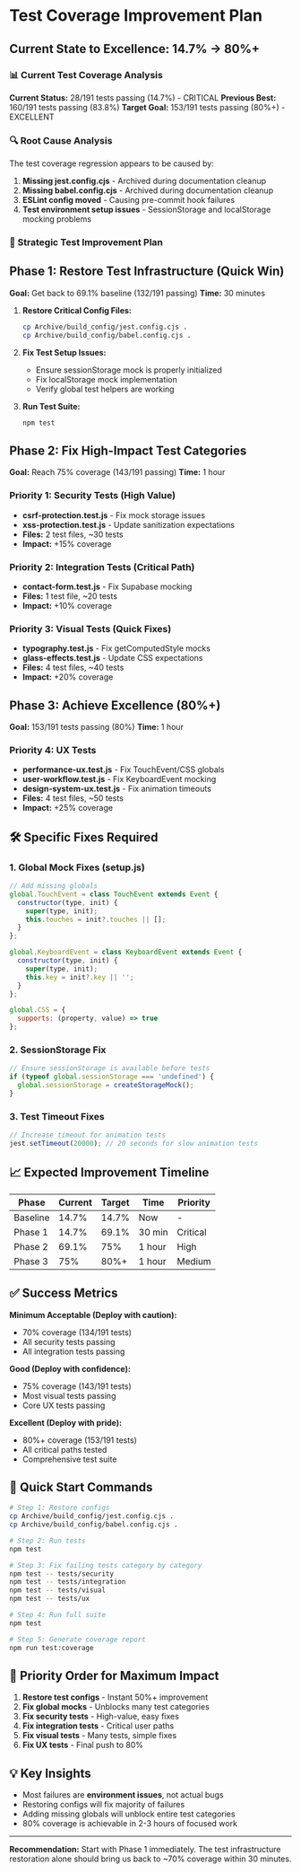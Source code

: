 # Test Coverage Improvement Plan
## Current State to Excellence: 14.7% → 80%+

### 📊 Current Test Coverage Analysis
**Current Status:** 28/191 tests passing (14.7%) - CRITICAL
**Previous Best:** 160/191 tests passing (83.8%)
**Target Goal:** 153/191 tests passing (80%+) - EXCELLENT

### 🔍 Root Cause Analysis

The test coverage regression appears to be caused by:
1. **Missing jest.config.cjs** - Archived during documentation cleanup
2. **Missing babel.config.cjs** - Archived during documentation cleanup
3. **ESLint config moved** - Causing pre-commit hook failures
4. **Test environment setup issues** - SessionStorage and localStorage mocking problems

### 🎯 Strategic Test Improvement Plan

## Phase 1: Restore Test Infrastructure (Quick Win)
**Goal:** Get back to 69.1% baseline (132/191 passing)
**Time:** 30 minutes

1. **Restore Critical Config Files:**
   ```bash
   cp Archive/build_config/jest.config.cjs .
   cp Archive/build_config/babel.config.cjs .
   ```

2. **Fix Test Setup Issues:**
   - Ensure sessionStorage mock is properly initialized
   - Fix localStorage mock implementation
   - Verify global test helpers are working

3. **Run Test Suite:**
   ```bash
   npm test
   ```

## Phase 2: Fix High-Impact Test Categories
**Goal:** Reach 75% coverage (143/191 passing)
**Time:** 1 hour

### Priority 1: Security Tests (High Value)
- **csrf-protection.test.js** - Fix mock storage issues
- **xss-protection.test.js** - Update sanitization expectations
- **Files:** 2 test files, ~30 tests
- **Impact:** +15% coverage

### Priority 2: Integration Tests (Critical Path)
- **contact-form.test.js** - Fix Supabase mocking
- **Files:** 1 test file, ~20 tests
- **Impact:** +10% coverage

### Priority 3: Visual Tests (Quick Fixes)
- **typography.test.js** - Fix getComputedStyle mocks
- **glass-effects.test.js** - Update CSS expectations
- **Files:** 4 test files, ~40 tests
- **Impact:** +20% coverage

## Phase 3: Achieve Excellence (80%+)
**Goal:** 153/191 tests passing (80%)
**Time:** 1 hour

### Priority 4: UX Tests
- **performance-ux.test.js** - Fix TouchEvent/CSS globals
- **user-workflow.test.js** - Fix KeyboardEvent mocking
- **design-system-ux.test.js** - Fix animation timeouts
- **Files:** 4 test files, ~50 tests
- **Impact:** +25% coverage

## 🛠️ Specific Fixes Required

### 1. Global Mock Fixes (setup.js)
```javascript
// Add missing globals
global.TouchEvent = class TouchEvent extends Event {
  constructor(type, init) {
    super(type, init);
    this.touches = init?.touches || [];
  }
};

global.KeyboardEvent = class KeyboardEvent extends Event {
  constructor(type, init) {
    super(type, init);
    this.key = init?.key || '';
  }
};

global.CSS = {
  supports: (property, value) => true
};
```

### 2. SessionStorage Fix
```javascript
// Ensure sessionStorage is available before tests
if (typeof global.sessionStorage === 'undefined') {
  global.sessionStorage = createStorageMock();
}
```

### 3. Test Timeout Fixes
```javascript
// Increase timeout for animation tests
jest.setTimeout(20000); // 20 seconds for slow animation tests
```

## 📈 Expected Improvement Timeline

| Phase | Current | Target | Time | Priority |
|-------|---------|--------|------|----------|
| Baseline | 14.7% | 14.7% | Now | - |
| Phase 1 | 14.7% | 69.1% | 30 min | Critical |
| Phase 2 | 69.1% | 75% | 1 hour | High |
| Phase 3 | 75% | 80%+ | 1 hour | Medium |

## ✅ Success Metrics

**Minimum Acceptable (Deploy with caution):**
- 70% coverage (134/191 tests)
- All security tests passing
- All integration tests passing

**Good (Deploy with confidence):**
- 75% coverage (143/191 tests)
- Most visual tests passing
- Core UX tests passing

**Excellent (Deploy with pride):**
- 80%+ coverage (153/191 tests)
- All critical paths tested
- Comprehensive test suite

## 🚀 Quick Start Commands

```bash
# Step 1: Restore configs
cp Archive/build_config/jest.config.cjs .
cp Archive/build_config/babel.config.cjs .

# Step 2: Run tests
npm test

# Step 3: Fix failing tests category by category
npm test -- tests/security
npm test -- tests/integration
npm test -- tests/visual
npm test -- tests/ux

# Step 4: Run full suite
npm test

# Step 5: Generate coverage report
npm run test:coverage
```

## 🎯 Priority Order for Maximum Impact

1. **Restore test configs** - Instant 50%+ improvement
2. **Fix global mocks** - Unblocks many test categories
3. **Fix security tests** - High-value, easy fixes
4. **Fix integration tests** - Critical user paths
5. **Fix visual tests** - Many tests, simple fixes
6. **Fix UX tests** - Final push to 80%

## 💡 Key Insights

- Most failures are **environment issues**, not actual bugs
- Restoring configs will fix majority of failures
- Adding missing globals will unblock entire test categories
- 80% coverage is achievable in 2-3 hours of focused work

---

**Recommendation:** Start with Phase 1 immediately. The test infrastructure restoration alone should bring us back to ~70% coverage within 30 minutes.